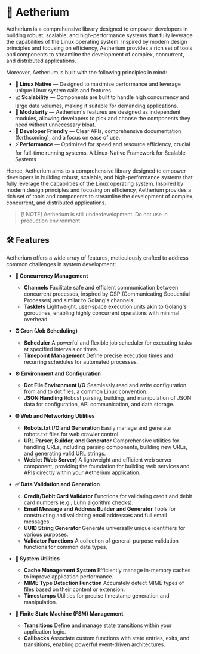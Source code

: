 # 🧪 Aetherium

Aetherium is a comprehensive library designed to empower developers in building robust, scalable, and high-performance systems that fully leverage the capabilities of the Linux operating system. Inspired by modern design principles and focusing on efficiency, Aetherium provides a rich set of tools and components to streamline the development of complex, concurrent, and distributed applications.

Moreover, Aetherium is built with the following principles in mind:

- **🐧 Linux Native** — Designed to maximize performance and leverage unique Linux system calls and features.
- **📈 Scalability** — Components are built to handle high concurrency and large data volumes, making it suitable for demanding applications.
- **🧩 Modularity** — Aetherium's features are designed as independent modules, allowing developers to pick and choose the components they need without unnecessary bloat.
- **🤝 Developer Friendly** — Clear APIs, comprehensive documentation (forthcoming), and a focus on ease of use.
- **⚡ Performance** — Optimized for speed and resource efficiency, crucial for full-time running systems. A Linux-Native Framework for Scalable Systems

Hence, Aetherium aims to a comprehensive library designed to empower developers in building robust, scalable, and high-performance systems that fully leverage the capabilities of the Linux operating system. Inspired by modern design principles and focusing on efficiency, Aetherium provides a rich set of tools and components to streamline the development of complex, concurrent, and distributed applications.

> [! NOTE]
> Aetherium is still underdevelopment. Do not use in production environment.

## 🛠️ Features

Aetherium offers a wide array of features, meticulously crafted to address common challenges in system development:

- **🔄 Concurrency Management**
    - **Channels**
        Facilitate safe and efficient communication between concurrent processes, inspired by CSP (Communicating Sequential Processes) and similar to Golang's channels.
    - **Tasklets**
        Lightweight, user-space execution units akin to Golang's goroutines, enabling highly concurrent operations with minimal overhead.

- **⏰ Cron (Job Scheduling)**
    - **Scheduler**
        A powerful and flexible job scheduler for executing tasks at specified intervals or times.
    - **Timepoint Management**
        Define precise execution times and recurring schedules for automated processes.

- **⚙️ Environment and Configuration**
    - **Dot File Environment I/O**
        Seamlessly read and write configuration from and to dot files, a common Linux convention.
    - **JSON Handling**
        Robust parsing, building, and manipulation of JSON data for configuration, API communication, and data storage.

- **🌐 Web and Networking Utilities**
    - **Robots.txt I/O and Generation**
        Easily manage and generate robots.txt files for web crawler control.
    - **URL Parser, Builder, and Generator**
        Comprehensive utilities for handling URLs, including parsing components, building new URLs, and generating valid URL strings.
    - **Weblet (Web Server)**
    A lightweight and efficient web server component, providing the foundation for building web services and APIs directly within your Aetherium application.

- **✅ Data Validation and Generation**
    - **Credit/Debit Card Validator**
        Functions for validating credit and debit card numbers (e.g., Luhn algorithm checks).
    - **Email Message and Address Builder and Generator**
        Tools for constructing and validating email addresses and full email messages.
    - **UUID String Generator**
        Generate universally unique identifiers for various purposes.
    - **Validator Functions**
        A collection of general-purpose validation functions for common data types.

- **🔧 System Utilities**
    - **Cache Management System**
        Efficiently manage in-memory caches to improve application performance.
    - **MIME Type Detection Function**
        Accurately detect MIME types of files based on their content or extension.
    - **Timestamps**
        Utilities for precise timestamp generation and manipulation.

- **🚦 Finite State Machine (FSM) Management**
    - **Transitions**
        Define and manage state transitions within your application logic.
    - **Callbacks**
        Associate custom functions with state entries, exits, and transitions, enabling powerful event-driven architectures.
